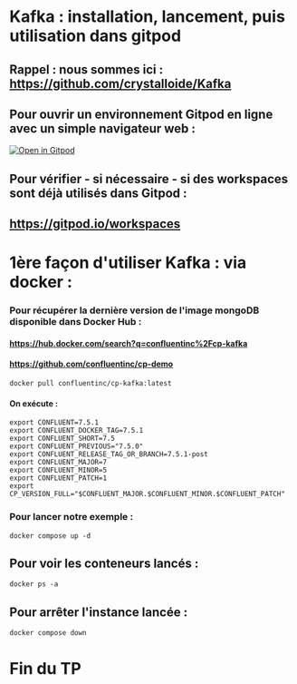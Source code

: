 # Kafka : installation, lancement, puis utilisation dans gitpod

## Rappel : nous sommes ici : https://github.com/crystalloide/Kafka

## Pour ouvrir un environnement Gitpod en ligne avec un simple navigateur web : 

[![Open in Gitpod](https://gitpod.io/button/open-in-gitpod.svg)](https://gitpod.io/#https://github.com/crystalloide/Kafka)

## Pour vérifier - si nécessaire - si des workspaces sont déjà utilisés dans Gitpod :

## https://gitpod.io/workspaces

# 1ère façon d'utiliser Kafka : via docker : 

### Pour récupérer la dernière version de l'image mongoDB disponible dans Docker Hub : 

####  https://hub.docker.com/search?q=confluentinc%2Fcp-kafka

#### https://github.com/confluentinc/cp-demo


    docker pull confluentinc/cp-kafka:latest

#### On exécute :
    export CONFLUENT=7.5.1
    export CONFLUENT_DOCKER_TAG=7.5.1
    export CONFLUENT_SHORT=7.5
    export CONFLUENT_PREVIOUS="7.5.0"
    export CONFLUENT_RELEASE_TAG_OR_BRANCH=7.5.1-post
    export CONFLUENT_MAJOR=7
    export CONFLUENT_MINOR=5
    export CONFLUENT_PATCH=1
    export CP_VERSION_FULL="$CONFLUENT_MAJOR.$CONFLUENT_MINOR.$CONFLUENT_PATCH"

### Pour lancer notre exemple :

    docker compose up -d 
    
## Pour voir les conteneurs lancés :

    docker ps -a

## Pour arrêter l'instance lancée : 

    docker compose down

# Fin du TP
